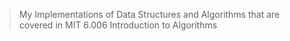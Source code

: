 > My Implementations of Data Structures and Algorithms that are covered in MIT 6.006 Introduction to Algorithms
